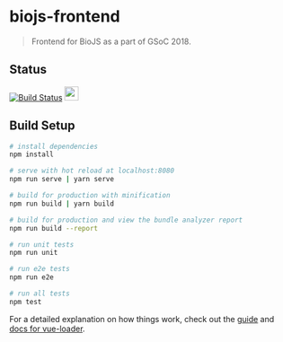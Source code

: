 # biojs-frontend

> Frontend for BioJS as a part of GSoC 2018.

## Status

[![Build Status](https://travis-ci.org/biojs/biojs-frontend.svg?branch=develop)](https://travis-ci.org/biojs/biojs-frontend)  <img src="http://www.bichromate.org/images/browserstack.png" height=25 />
## Build Setup

``` bash
# install dependencies
npm install

# serve with hot reload at localhost:8080
npm run serve | yarn serve

# build for production with minification
npm run build | yarn build

# build for production and view the bundle analyzer report
npm run build --report

# run unit tests
npm run unit

# run e2e tests
npm run e2e

# run all tests
npm test
```

For a detailed explanation on how things work, check out the [guide](http://vuejs-templates.github.io/webpack/) and [docs for vue-loader](http://vuejs.github.io/vue-loader).
